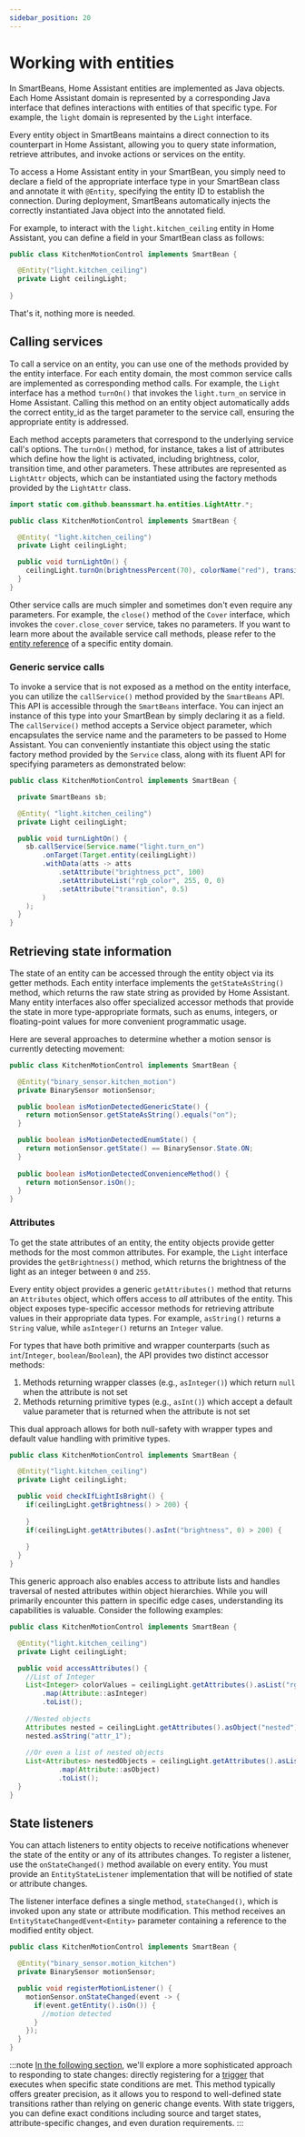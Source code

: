 ```yaml
---
sidebar_position: 20
---
```


# Working with entities

In SmartBeans, Home Assistant entities are implemented as Java objects. Each Home Assistant domain is represented by a 
corresponding Java interface that defines interactions with entities of that specific type. For example, the `light` 
domain is represented by the `Light` interface.

Every entity object in SmartBeans maintains a direct connection to its counterpart in Home Assistant, allowing you to 
query state information, retrieve attributes, and invoke actions or services on the entity.

To access a Home Assistant entity in your SmartBean, you simply need to declare a field of the appropriate interface 
type in your SmartBean class and annotate it with `@Entity`, specifying the entity ID to establish the connection. 
During deployment, SmartBeans automatically injects the correctly instantiated Java object into the annotated field.

For example, to interact with the `light.kitchen_ceiling` entity in Home Assistant, you can define a field in your 
SmartBean class as follows:

````java
public class KitchenMotionControl implements SmartBean {

  @Entity("light.kitchen_ceiling")
  private Light ceilingLight;
  
}
````

That's it, nothing more is needed.

## Calling services

To call a service on an entity, you can use one of the methods provided by the entity interface. For each entity domain,
the most common service calls are implemented as corresponding method calls. For example, the `Light` interface has
a method `turnOn()` that invokes the `light.turn_on` service in Home Assistant. Calling this method on an entity
object automatically adds the correct entity_id as the target parameter to the service call, ensuring the appropriate 
entity is addressed.

Each method accepts parameters that correspond to the underlying service call's options. The `turnOn()` method, for
instance, takes a list of attributes which define how the light is activated, including brightness, color, transition 
time, and other parameters. These attributes are represented as `LightAttr` objects, which can be instantiated using the 
factory methods provided by the `LightAttr` class.

````java
import static com.github.beanssmart.ha.entities.LightAttr.*;

public class KitchenMotionControl implements SmartBean {

  @Entity( "light.kitchen_ceiling")
  private Light ceilingLight;

  public void turnLightOn() {
    ceilingLight.turnOn(brightnessPercent(70), colorName("red"), transition(Duration.ofMillis(500)));
  }
}
````

Other service calls are much simpler and sometimes don't even require any parameters. For example, the `close()` method 
of the `Cover` interface, which invokes the `cover.close_cover` service, takes no parameters. If you want to learn more
about the available service call methods, please refer to the [entity reference](../reference/entities) of a specific 
entity domain.

### Generic service calls

To invoke a service that is not exposed as a method on the entity interface, you can utilize the `callService()` method 
provided by the `SmartBeans` API. This API is accessible through the `SmartBeans` interface. You can inject an instance of 
this type into your SmartBean by simply declaring it as a field. The `callService()` method accepts a Service object 
parameter, which encapsulates the service name and the parameters to be passed to Home Assistant. You can conveniently 
instantiate this object using the static factory method provided by the `Service` class, along with its fluent API for
specifying parameters as demonstrated below:

````java
public class KitchenMotionControl implements SmartBean {

  private SmartBeans sb;

  @Entity( "light.kitchen_ceiling")
  private Light ceilingLight;

  public void turnLightOn() {
    sb.callService(Service.name("light.turn_on")
        .onTarget(Target.entity(ceilingLight))
        .withData(atts -> atts
            .setAttribute("brightness_pct", 100)
            .setAttributeList("rgb_color", 255, 0, 0)
            .setAttribute("transition", 0.5)
        )
    );
  }
}
````

## Retrieving state information

The state of an entity can be accessed through the entity object via its getter methods. Each entity interface 
implements the `getStateAsString()` method, which returns the raw state string as provided by Home Assistant. Many 
entity interfaces also offer specialized accessor methods that provide the state in more type-appropriate formats, such 
as enums, integers, or floating-point values for more convenient programmatic usage.

Here are several approaches to determine whether a motion sensor is currently detecting movement:

````java
public class KitchenMotionControl implements SmartBean {

  @Entity("binary_sensor.kitchen_motion")
  private BinarySensor motionSensor;

  public boolean isMotionDetectedGenericState() {
    return motionSensor.getStateAsString().equals("on");
  }

  public boolean isMotionDetectedEnumState() {
    return motionSensor.getState() == BinarySensor.State.ON;
  }
  
  public boolean isMotionDetectedConvenienceMethod() {
    return motionSensor.isOn();
  }
}
````

### Attributes

To get the state attributes of an entity, the entity objects provide getter methods for the most common attributes. 
For example, the `Light` interface provides the `getBrightness()` method, which returns the brightness of the light 
as an integer between `0` and `255`.

Every entity object provides a generic `getAttributes()` method that returns an `Attributes` object, which offers access
to _all_ attributes of the entity. This object exposes type-specific accessor methods for retrieving attribute values in 
their appropriate data types. For example, `asString()` returns a `String` value, while `asInteger()` returns an `Integer` 
value.

For types that have both primitive and wrapper counterparts (such as `int`/`Integer`, `boolean`/`Boolean`), the API 
provides two distinct accessor methods:
1. Methods returning wrapper classes (e.g., `asInteger()`) which return `null` when the attribute is not set
2. Methods returning primitive types (e.g., `asInt()`) which accept a default value parameter that is returned when 
   the attribute is not set

This dual approach allows for both null-safety with wrapper types and default value handling with primitive types.

````java
public class KitchenMotionControl implements SmartBean {

  @Entity("light.kitchen_ceiling")
  private Light ceilingLight;

  public void checkIfLightIsBright() {
    if(ceilingLight.getBrightness() > 200) {
      
    }
    if(ceilingLight.getAttributes().asInt("brightness", 0) > 200) {
      
    }
  }
}
````

This generic approach also enables access to attribute lists and handles traversal of nested attributes within object 
hierarchies. While you will primarily encounter this pattern in specific edge cases, understanding its capabilities is 
valuable. Consider the following examples:

````java
public class KitchenMotionControl implements SmartBean {

  @Entity("light.kitchen_ceiling")
  private Light ceilingLight;

  public void accessAttributes() {
    //List of Integer
    List<Integer> colorValues = ceilingLight.getAttributes().asList("rgbColor").stream()
        .map(Attribute::asInteger)
        .toList();
    
    //Nested objects
    Attributes nested = ceilingLight.getAttributes().asObject("nested");
    nested.asString("attr_1");
    
    //Or even a list of nested objects
    List<Attributes> nestedObjects = ceilingLight.getAttributes().asList("nested_list").stream()
            .map(Attribute::asObject)
            .toList();
  }
}
````

## State listeners

You can attach listeners to entity objects to receive notifications whenever the state of the entity or any of its 
attributes changes. To register a listener, use the `onStateChanged()` method available on every entity. You must 
provide an `EntityStateListener` implementation that will be notified of state or attribute changes. 

The listener interface defines a single method, `stateChanged()`, which is invoked upon any state or attribute 
modification. This method receives an `EntityStateChangedEvent<Entity>` parameter containing a reference to the modified
entity object.

````java
public class KitchenMotionControl implements SmartBean {

  @Entity("binary_sensor.motion_kitchen")
  private BinarySensor motionSensor;

  public void registerMotionListener() {
    motionSensor.onStateChanged(event -> {
      if(event.getEntity().isOn()) {
        //motion detected
      }
    });
  }
}
````
:::note
[In the following section](trigger), we'll explore a more sophisticated approach to responding to state changes: directly
registering for a [trigger](trigger) that executes when specific state conditions are met. This method typically offers
greater precision, as it allows you to respond to well-defined state transitions rather than relying on generic change
events. With state triggers, you can define exact conditions including source and target states, attribute-specific
changes, and even duration requirements.
:::
